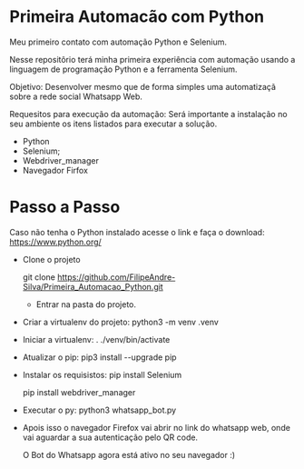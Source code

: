 # Primeira Automacão com Python
Meu primeiro contato com automação Python e Selenium.

Nesse repositôrio terá minha primeira experiência com automação usando a linguagem de programação Python e a ferramenta Selenium.

Objetivo: Desenvolver mesmo que de forma simples uma automatizaçã sobre a rede social Whatsapp Web.

Requesitos para execução da automação:
Será importante a instalação no seu ambiente os itens listados para executar a solução.
- Python
- Selenium;
- Webdriver_manager
- Navegador Firfox

# Passo a Passo

Caso não tenha o Python instalado acesse o link e faça o download: https://www.python.org/

- Clone o projeto

  git clone https://github.com/FilipeAndre-Silva/Primeira_Automacao_Python.git
  - Entrar na pasta do projeto.


- Criar a virtualenv do projeto: python3 -m venv .venv
  
- Iniciar a virtualenv: . ./venv/bin/activate


- Atualizar o pip: pip3 install --upgrade pip
  
- Instalar os requisistos: 
  pip install Selenium
  
  pip install webdriver_manager

- Executar o py: python3 whatsapp_bot.py
  
- Apois isso o navegador Firefox vai abrir no link do whatsapp web, onde vai aguardar a sua autenticação pelo QR code.
  
  O Bot do Whatsapp agora está ativo no seu navegador :)
